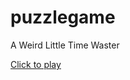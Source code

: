 puzzlegame
==========
A Weird Little Time Waster

[Click to play](http://rawgithub.com/Continuities/puzzlegame/master/www/index.html)
